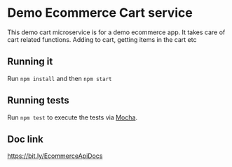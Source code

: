 # Demo Ecommerce Cart service

This demo cart microservice is for a demo ecommerce app. It takes care of cart related functions. Adding to cart, getting items in the cart etc

## Running it

Run `npm install` and then `npm start`

## Running  tests

Run `npm test` to execute the tests via [Mocha](https://mochajs.org).


## Doc link
https://bit.ly/EcommerceApiDocs
